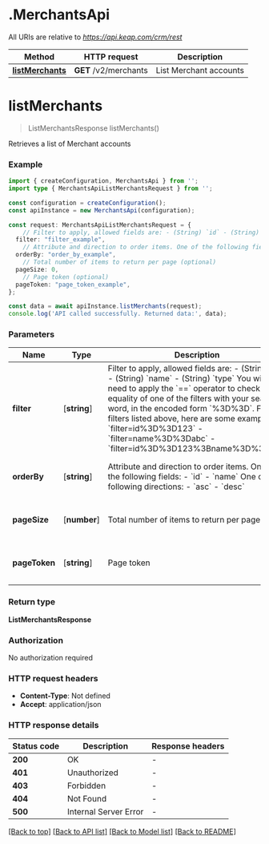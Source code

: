 # .MerchantsApi

All URIs are relative to *https://api.keap.com/crm/rest*

Method | HTTP request | Description
------------- | ------------- | -------------
[**listMerchants**](MerchantsApi.md#listMerchants) | **GET** /v2/merchants | List Merchant accounts


# **listMerchants**
> ListMerchantsResponse listMerchants()

Retrieves a list of Merchant accounts

### Example


```typescript
import { createConfiguration, MerchantsApi } from '';
import type { MerchantsApiListMerchantsRequest } from '';

const configuration = createConfiguration();
const apiInstance = new MerchantsApi(configuration);

const request: MerchantsApiListMerchantsRequest = {
    // Filter to apply, allowed fields are: - (String) `id` - (String) `name` - (String) `type` You will need to apply the `==` operator to check the equality of one of the filters with your searched word, in the encoded form `%3D%3D`. For the filters listed above, here are some examples: - `filter=id%3D%3D123` - `filter=name%3D%3Dabc` - `filter=id%3D%3D123%3Bname%3D%3Dabc`  (optional)
  filter: "filter_example",
    // Attribute and direction to order items. One of the following fields: - `id` - `name`  One of the following directions: - `asc` - `desc` (optional)
  orderBy: "order_by_example",
    // Total number of items to return per page (optional)
  pageSize: 0,
    // Page token (optional)
  pageToken: "page_token_example",
};

const data = await apiInstance.listMerchants(request);
console.log('API called successfully. Returned data:', data);
```


### Parameters

Name | Type | Description  | Notes
------------- | ------------- | ------------- | -------------
 **filter** | [**string**] | Filter to apply, allowed fields are: - (String) &#x60;id&#x60; - (String) &#x60;name&#x60; - (String) &#x60;type&#x60; You will need to apply the &#x60;&#x3D;&#x3D;&#x60; operator to check the equality of one of the filters with your searched word, in the encoded form &#x60;%3D%3D&#x60;. For the filters listed above, here are some examples: - &#x60;filter&#x3D;id%3D%3D123&#x60; - &#x60;filter&#x3D;name%3D%3Dabc&#x60; - &#x60;filter&#x3D;id%3D%3D123%3Bname%3D%3Dabc&#x60;  | (optional) defaults to undefined
 **orderBy** | [**string**] | Attribute and direction to order items. One of the following fields: - &#x60;id&#x60; - &#x60;name&#x60;  One of the following directions: - &#x60;asc&#x60; - &#x60;desc&#x60; | (optional) defaults to undefined
 **pageSize** | [**number**] | Total number of items to return per page | (optional) defaults to undefined
 **pageToken** | [**string**] | Page token | (optional) defaults to undefined


### Return type

**ListMerchantsResponse**

### Authorization

No authorization required

### HTTP request headers

 - **Content-Type**: Not defined
 - **Accept**: application/json


### HTTP response details
| Status code | Description | Response headers |
|-------------|-------------|------------------|
**200** | OK |  -  |
**401** | Unauthorized |  -  |
**403** | Forbidden |  -  |
**404** | Not Found |  -  |
**500** | Internal Server Error |  -  |

[[Back to top]](#) [[Back to API list]](README.md#documentation-for-api-endpoints) [[Back to Model list]](README.md#documentation-for-models) [[Back to README]](README.md)


